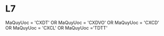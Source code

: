 # L7
MaQuyUoc = 'CXDT' 
OR MaQuyUoc = 'CXDVO' 
OR MaQuyUoc = 'CXCD' 
OR MaQuyUoc = 'CXCL' 
OR MaQuyUoc ='TDTT'
